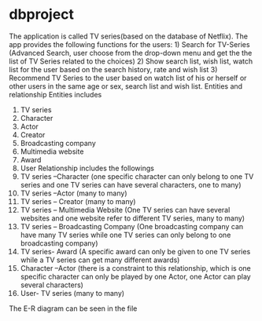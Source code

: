 # dbproject
The application is called TV series(based on the database of Netflix). The app provides the following functions for the users: 1) Search for TV-Series (Advanced Search, user choose from the drop-down menu and get the the list of TV Series related to the choices)
2) Show search list, wish list, watch list for the user based on the search history, rate and wish list
3) Recommend TV Series to the user based on watch list of his or herself or other users in the same age or sex, search list and wish list.
Entities and relationship
Entities includes 
1. TV series 
2. Character 
3. Actor 
4. Creator 
5. Broadcasting company 
6. Multimedia website 
7. Award 
8. User 
Relationship includes the followings
1. TV series –Character (one specific character can only belong to one TV series and one TV series can have several characters, one to many)
2. TV series –Actor (many to many)
3. TV series – Creator (many to many)
4. TV series – Multimedia Website (One TV series can have several websites and one website refer to different TV series, many to many)
5. TV series – Broadcasting Company (One broadcasting company can have many TV series while one TV series can only belong to one broadcasting company)
6. TV series- Award (A specific award can only be given to one TV series while a TV series can get many different awards)
6. Character –Actor (there is a constraint to this relationship, which is one specific character can only be played by one Actor, one Actor can play several characters)
7. User- TV series (many to many)

The E-R diagram can be seen in the file
